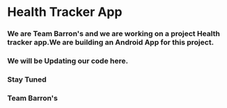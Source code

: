 # Health Tracker App

### We are Team Barron's and we are working on a project Health tracker app.We are building an Android App for this project.
### We will be Updating our code here.
### Stay Tuned 
### Team Barron's
